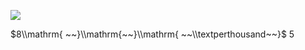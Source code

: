 ![](https://www.nta.go.jp/tmp/cfe53969-e382-4107-b758-62b6bc717b1f/images/d7e61f19ecd65a2dcf702a1a60f97d7898953ace15dc41fe9cd10810d70d709e.jpg)

$8\\mathrm{ ~~}\\mathrm{~~}\\mathrm{ ~~\\textperthousand~~}$ 5